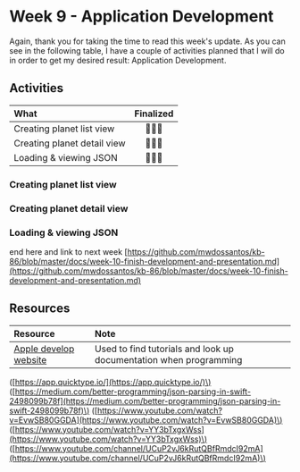# Week 9 - Application Development

Again, thank you for taking the time to read this week's update. As you can see in the following table, I have a couple of activities planned that I will do in order to get my desired result: Application Development.

## Activities

| What | Finalized |
| :--- | :---: |
| Creating planet list view | 🧑🏻‍💻 |
| Creating planet detail view | 🧑🏻‍💻 |
| Loading & viewing JSON | 🧑🏻‍💻 |

### Creating planet list view

### Creating planet detail view

### Loading & viewing JSON

end here and link to next week [https://github.com/mwdossantos/kb-86/blob/master/docs/week-10-finish-development-and-presentation.md](https://github.com/mwdossantos/kb-86/blob/master/docs/week-10-finish-development-and-presentation.md)

## Resources

| Resource | Note |
| :--- | :--- |
| [Apple develop website](https://developer.apple.com/develop/) | Used to find tutorials and look up documentation when programming |

\([https://app.quicktype.io/](https://app.quicktype.io/)\) \([https://medium.com/better-programming/json-parsing-in-swift-2498099b78f](https://medium.com/better-programming/json-parsing-in-swift-2498099b78f)\) \([https://www.youtube.com/watch?v=EvwSB80GGDA](https://www.youtube.com/watch?v=EvwSB80GGDA)\) \([https://www.youtube.com/watch?v=YY3bTxgxWss](https://www.youtube.com/watch?v=YY3bTxgxWss)\) \([https://www.youtube.com/channel/UCuP2vJ6kRutQBfRmdcI92mA](https://www.youtube.com/channel/UCuP2vJ6kRutQBfRmdcI92mA)\)

